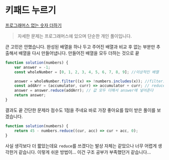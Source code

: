 # 키패드 누르기  
[프로그래머스 없는 숫자 더하기](https://programmers.co.kr/learn/courses/30/lessons/86051)  

> 자세한 문제는 프로그래머스에 있으며 단순한 개인 풀이입니다.  

큰 고민은 안했습니다. 완성된 배열을 하나 두고 주어진 배열과 비교 후 없는 부분만 추출해서 배열을 다시 만들어냅니다. 만들어진 배열을 모두 더하는 것으로 끝  

```js
function solution(numbers) {
    var answer = -1;
    const wholeNumber = [0, 1, 2, 3, 4, 5, 6, 7, 8, 9]; //이상적인 배열

    answer = wholeNumber.filter((x) => !numbers.includes(x)); //filter로 없는 값만 추출함
    const addArr = (accumulator, curr) => accumulator + curr; // reduce 형태
    answer = answer.reduce(addArr); // 값 모두 더해서 answer에 넣어준다
    return answer;
}
```  

결과도 끝 간단한 문제라 점수도 1점을 주네요 바로 가장 좋아요를 많이 받은 풀이를 보겠습니다.  

```js
function solution(numbers) {
    return 45 - numbers.reduce((cur, acc) => cur + acc, 0);
}
```  

사실 생각보다 더 짧았는데요 ```reduce```를 쓰겠다는 발상 자체는 같았으나 너무 어렵게 생각한거 같습니다. 이렇게 쉬운 방법이... 이건 구조 공부가 부족했던거 같습니다...  